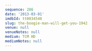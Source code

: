 ```yaml
---
sequence: 286
date: '2013-03-01'
imdbId: tt0034540
slug: the-boogie-man-will-get-you-1942
venue: null
venueNotes: null
medium: TCM HD
mediumNotes: null
---
```


